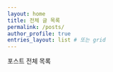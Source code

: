 ```yaml
---
layout: home
title: 전체 글 목록
permalink: /posts/
author_profile: true
entries_layout: list # 또는 grid
---
```


포스트 전체 목록
